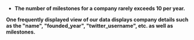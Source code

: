 
* **The number of milestones for a company rarely exceeds 10 per year.**

**One frequently displayed view of our data displays company details such as the "name", "founded_year", "twitter_username", etc. as well as milestones.**